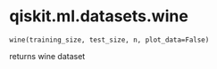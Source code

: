 <span id="qiskit-ml-datasets-wine" />

# qiskit.ml.datasets.wine

<span id="undefined" />

`wine(training_size, test_size, n, plot_data=False)`

returns wine dataset
